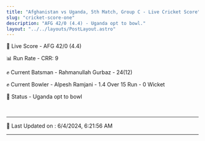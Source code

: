 ```yaml
---
title: "Afghanistan vs Uganda, 5th Match, Group C - Live Cricket Score"
slug: "cricket-score-one"
description: "AFG 42/0 (4.4) - Uganda opt to bowl."
layout: "../../layouts/PostLayout.astro"
---
```


🔴 Live Score - AFG 42/0 (4.4)  

📊 Run Rate - CRR: 9  

✊ Current Batsman - Rahmanullah Gurbaz - 24(12)  

✊ Current Bowler - Alpesh Ramjani - 1.4 Over 15 Run - 0 Wicket  

📑 Status - Uganda opt to bowl

<br />

***

📝 Last Updated on : 6/4/2024, 6:21:56 AM

***

